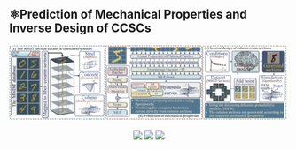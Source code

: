 ## ⚛️Prediction of Mechanical Properties and Inverse Design of CCSCs
<div align=center>
  <img width="750" src="https://github.com/AshenOneme/CCSC-Prediction-Inverse-Design/blob/main/Chart/Workflow.png"/>
</div><br>

<div align=center>
  <img width="250" src="https://github.com/AshenOneme/CCSC-Prediction-Inverse-Design/blob/main/Chart/Gif0.gif"/>
  <img width="250" src="https://github.com/AshenOneme/CCSC-Prediction-Inverse-Design/blob/main/Chart/Gif2.gif"/>
  <img width="250" src="https://github.com/AshenOneme/CCSC-Prediction-Inverse-Design/blob/main/Chart/Gif1.gif"/>
</div><br>
